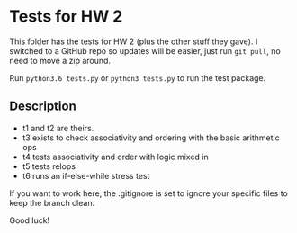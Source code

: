 # Tests for HW 2

This folder has the tests for HW 2 (plus the other stuff they gave). I switched to a GitHub repo so updates will be easier, just run `git pull`, no need to move a zip around.

Run `python3.6 tests.py` or `python3 tests.py` to run the test package.

## Description

- t1 and t2 are theirs.
- t3 exists to check associativity and ordering with the basic arithmetic ops
- t4 tests associativity and order with logic mixed in
- t5 tests relops
- t6 runs an if-else-while stress test

If you want to work here, the .gitignore is set to ignore your specific files to keep the branch clean.

Good luck!
